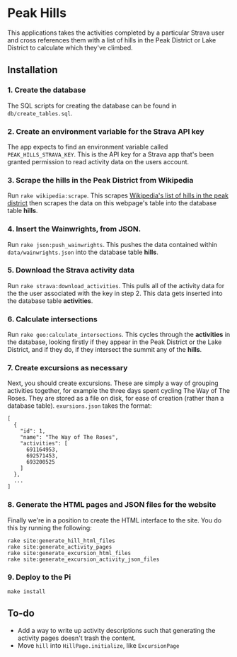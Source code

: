 # Peak Hills

This applications takes the activities completed by a particular Strava user and cross references them with a list of hills in the Peak District or Lake District to calculate which they've climbed.

## Installation

### 1. Create the database

The SQL scripts for creating the database can be found in `db/create_tables.sql`.

### 2. Create an environment variable for the Strava API key

The app expects to find an environment variable called `PEAK_HILLS_STRAVA_KEY`. This is the API key for a Strava app that's been granted permission to read activity data on the users account. 

### 3. Scrape the hills in the Peak District from Wikipedia

Run `rake wikipedia:scrape`. This scrapes [Wikipedia's list of hills in the peak district](https://en.wikipedia.org/wiki/List_of_hills_in_the_Peak_District) then scrapes the data on this webpage's table into the database table **hills**.

### 4. Insert the Wainwrights, from JSON.

Run `rake json:push_wainwrights`. This pushes the data contained within `data/wainwrights.json` into the database table **hills**.

### 5. Download the Strava activity data

Run `rake strava:download_activities`. This pulls all of the activity data for the the user associated with the key in step 2. This data gets inserted into the database table **activities**.

### 6. Calculate intersections

Run `rake geo:calculate_intersections`. This cycles through the **activities** in the database, looking firstly if they appear in the Peak District or the Lake District, and if they do, if they intersect the summit any of the **hills**.

### 7. Create excursions as necessary

Next, you should create excursions. These are simply a way of grouping activities together, for example the three days spent cycling The Way of The Roses. They are stored as a file on disk, for ease of creation (rather than a database table). `exursions.json` takes the format:

```
[
  {
    "id": 1,
    "name": "The Way of The Roses",
    "activities": [
      691164953,
      692571453,
      693200525
    ]
  },
  ...
]
```

### 8. Generate the HTML pages and JSON files for the website

Finally we're in a position to create the HTML interface to the site. You do this by running the following:

```
rake site:generate_hill_html_files
rake site:generate_activity_pages
rake site:generate_excursion_html_files
rake site:generate_excursion_activity_json_files
```

### 9. Deploy to the Pi

```
make install
```

## To-do

- Add a way to write up activity descriptions such that generating the activity pages doesn't trash the content.
- Move `hill` into `HillPage.initialize`, like `ExcursionPage`
